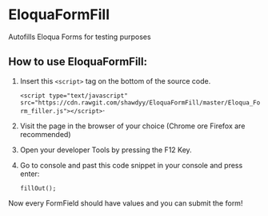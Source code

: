 # EloquaFormFill
Autofills Eloqua Forms for testing purposes

## How to use EloquaFormFill:
1. Insert this ```<script>``` tag on the bottom of the source code.

   ```<script type="text/javascript" src="https://cdn.rawgit.com/shawdyy/EloquaFormFill/master/Eloqua_Form_filler.js"></script>```⋅
2. Visit the page in the browser of your choice (Chrome ore Firefox are recommended)
3. Open your developer Tools by pressing the F12 Key.
4. Go to console and past this code snippet in your console and press enter:

   ```fillOut();```

Now every FormField should have values and you can submit the form!
